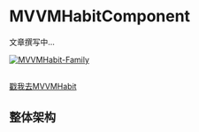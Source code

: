 # MVVMHabitComponent
文章撰写中...

<a target="_blank" href="//shang.qq.com/wpa/qunwpa?idkey=a8db5d8f95bc432606fd79c3d6e494e8a97401671c27de4a8fe975382a441a3e"><img border="0" src="http://pub.idqqimg.com/wpa/images/group.png" alt="MVVMHabit-Family" title="MVVMHabit-Family"></a>
##
[戳我去MVVMHabit](https://github.com/goldze/MVVMHabit)
## 整体架构

